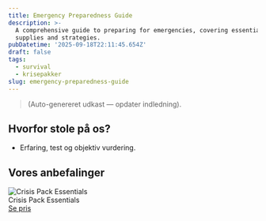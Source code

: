 ```yaml
---
title: Emergency Preparedness Guide
description: >-
  A comprehensive guide to preparing for emergencies, covering essential
  supplies and strategies.
pubDatetime: '2025-09-18T22:11:45.654Z'
draft: false
tags:
  - survival
  - krisepakker
slug: emergency-preparedness-guide
---
```

> (Auto-genereret udkast — opdater indledning).

## Hvorfor stole på os?
- Erfaring, test og objektiv vurdering.

## Vores anbefalinger


<!-- Auto: Affiliate-kort fra Products/SKUs -->

<div class="aff-card"><img src="abstract_15.png (https://v5.airtableusercontent.com/v3/u/45/45/1758247200000/wYWXxxJ0s-V9YPG-3IF60A/KQBz5aFlbjZODom7lUEcIg-0afPB8ixfkBzCCcuIWL8WFQIL4M_tXY2rCnWmwpB74kPtBgj1pXEjX6NfPnRU7bjsCoFALTCflnCsZ-O5D_pAFQVedBvUj94hmC4_xmp0YS6zOiiToyU0d65KstX1ofmnBt5yrRCw8PiTz9eeeYM/YN1Q7Kes-IcS7h0klSrVZRt-OYWxrC7q7cStcA_mD2U)" alt="Crisis Pack Essentials" class="aff-card__img" /><div class="aff-card__meta"><div class="aff-card__title">Crisis Pack Essentials</div><a class="aff-btn" href="https://affiliate.homeessentialsee62.com/deal789?utm_source=klartilalt&utm_medium=affiliate&subid=emergency-preparedness-guide-2025-09-18" rel="sponsored nofollow noopener" target="_blank">Se pris</a></div></div>


